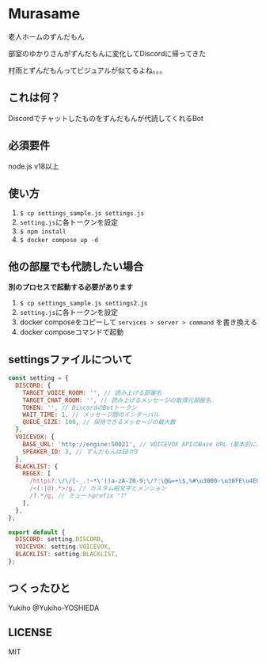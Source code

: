 # Murasame
老人ホームのずんだもん

部室のゆかりさんがずんだもんに変化してDiscordに帰ってきた

村雨とずんだもんってビジュアルが似てるよね。。。

## これは何？
Discordでチャットしたものをずんだもんが代読してくれるBot

## 必須要件
node.js v18以上

## 使い方
1. `$ cp settings_sample.js settings.js`
1. `setting.js`に各トークンを設定
1. `$ npm install`
1. `$ docker compose up -d`

## 他の部屋でも代読したい場合
**別のプロセスで起動する必要があります**
1. `$ cp settings_sample.js settings2.js`
1. `setting.js`に各トークンを設定
1. docker composeをコピーして `services > server > command` を書き換える
1. docker composeコマンドで起動

## settingsファイルについて
```javascript
const setting = {
  DISCORD: {
    TARGET_VOICE_ROOM: '', // 読み上げる部屋名
    TARGET_CHAT_ROOM: '', // 読み上げるメッセージの取得元部屋名
    TOKEN: '', // DiscordのBotトークン
    WAIT_TIME: 1, // メッセージ間のインターバル
    QUEUE_SIZE: 100, // 保持できるメッセージの最大数
  },
  VOICEVOX: {
    BASE_URL: 'http://engine:50021', // VOICEVOX APIのBase URL（基本的に変更の必要なし）
    SPEAKER_ID: 3, // ずんだもんはIDが3
  },
  BLACKLIST: {
    REGEX: [
      /https?:\/\/[-_.!~*\'()a-zA-Z0-9;\/?:\@&=+\$,%#\u3000-\u30FE\u4E00-\u9FA0\uFF01-\uFFE3]+/g, // URL検出
      /<(:|@).*>/g, // カスタム絵文字とメンション
      /?.*/g, // ミュートprefix "?"
    ],
  },
};

export default {
  DISCORD: setting.DISCORD,
  VOICEVOX: setting.VOICEVOX,
  BLACKLIST: setting.BLACKLIST,
};
```

## つくったひと
Yukiho @Yukiho-YOSHIEDA

## LICENSE
MIT
